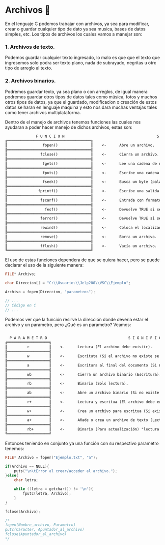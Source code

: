 # Archivos :open_file_folder:
En el lenguaje C podemos trabajar con archivos, ya sea para modificar, crear o guardar cualquier tipo de dato ya sea musica, bases de datos simples, etc. Los tipos de archivos los cuales vamos a manejar son:
### 1. Archivos de texto.
Podemos guardar cualquier texto ingresado, lo malo es que que el texto que ingresemos solo podra ser texto plano, nada de subrayado, negritas u otro tipo de arreglo al texto.
### 2. Archivos binarios.
Podremos guardar texto, ya sea plano o  con arreglos, de igual manera podremos guardar otros tipos de datos tales como música, fotos y muchos otros tipos de datos, ya que el guardado, modificacion o creación de estos datos se haran en lenguaje maquina y esto nos dara muchas ventajas tales como tener archivos multiplataforma.

Dentro de el manejo de archivos tenemos funciones las cuales nos ayudaran a poder hacer manejo de dichos archivos, estas son: 
```txt
              F U N C I O N                                          S I G N I F I C A D O
╔══════════════════════════════════════╗
║                fopen()               ║    <-      Abre un archivo.
╠══════════════════════════════════════╣
║               fclose()               ║    <-      Cierra un archivo.
╠══════════════════════════════════════╣
║                fgets()               ║    <-      Lee una cadena de un archivo.
╠══════════════════════════════════════╣
║                fputs()               ║    <-      Escribe una cadena en un archivo.
╠══════════════════════════════════════╣
║                fseek()               ║    <-      Busca un byte (palabra) en especifico de un archivo.
╠══════════════════════════════════════╣
║              fprintf()               ║    <-      Escribe una salida con formto en el archivo.
╠══════════════════════════════════════╣
║               fscanf()               ║    <-      Entrada con formato desde el archivo.
╠══════════════════════════════════════╣
║                 feof()               ║    <-      Devuelve TRUE si se llega al final de un archivo.
╠══════════════════════════════════════╣
║               ferror()               ║    <-      Devuelve TRUE si se produce un error.
╠══════════════════════════════════════╣
║               rewind()               ║    <-      Coloca el localizador de pisición del archivo al principio de este.
╠══════════════════════════════════════╣
║               remove()               ║    <-      Borra un archivo.
╠══════════════════════════════════════╣
║               fflush()               ║    <-      Vacía un archivo.
╚══════════════════════════════════════╝
```
El uso de estas funciones dependera de que se quiera hacer, pero se puede declarar el uso de la siguiente manera:
```C
FILE* Archivo;

char Direccion[] = "C:\\Usuarios\\Jelp200\\VSC\\Ejemplo";

Archivo = fopen(Direccion, "parametros");

// ...
// Código en C
// ...

```
Podemos ver que la función resirve la dirección donde deveria estar el archivo y un parametro, pero ¿Qué es un parametro? Veamos:
```txt

  P A R A M E T R O                                     S I G N I F I C A D O
╔═══════════════════╗
║         r         ║    <-      Lectura (El archivo debe existir).
╠═══════════════════╣
║         w         ║    <-      Escrituta (Si el archivo no existe se crea, si existe se sobre escribe).
╠═══════════════════╣
║         a         ║    <-      Escritura al final del documento (Si no existe se crea/añade).
╠═══════════════════╣
║         wb        ║    <-      Cierra un archivo binario (Escritura).
╠═══════════════════╣
║         rb        ║    <-      Binario (Solo lectura).
╠═══════════════════╣
║         ab        ║    <-      Abre un archivo binario (Si no existe se crea/añade).
╠═══════════════════╣
║         r+        ║    <-      Lectura y escritua (El archivo debe existir).
╠═══════════════════╣
║         w+        ║    <-      Crea un archivo para escritua (Si existe se sobre escribe).
╠═══════════════════╣
║         a+        ║    <-      Añade o crea un archivo de texto (Lectura o escritura).
╠═══════════════════╣
║         rb+       ║    <-      Binario (Para actualización) "lectura y escritura".
╚═══════════════════╝
```
Entonces teniendo en conjunto ya una función con su respectivo parametro tenemos:
```C
FILE* Archivo = fopen("Ejemplo.txt", "a");

if(Archivo == NULL){
    puts("\n\tError al crear/acceder al archivo.");
}else{
    char letra;

    while ((letra = getchar()) != '\n'){
        fputc(letra, Archivo);
    }
}

fclose(Archivo);

/*
fopen(Nombre_archivo, Parametro)
putc(Caracter, Apuntador_al_archivo)
fclose(Apuntador_al_archivo)
*/
```